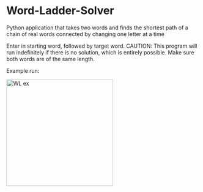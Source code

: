 # Word-Ladder-Solver
Python application that takes two words and finds the shortest path of a chain of real words connected by changing one letter at a time

Enter in starting word, followed by target word. CAUTION: This program will run indefinitely if there is no solution, which is entirely possible. Make sure both words are of the same length. 

Example run: 


<img width="279" alt="WL ex" src="https://user-images.githubusercontent.com/60165504/159139651-f17ff56a-e1a6-4515-952f-18de0722576a.PNG">

